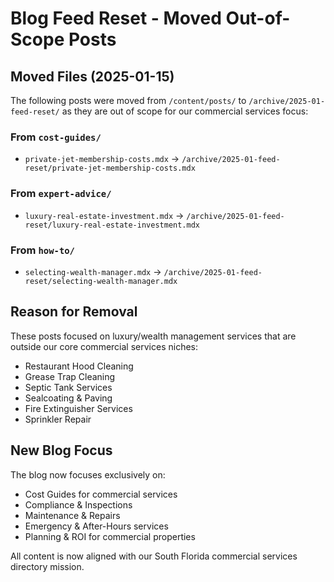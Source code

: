 # Blog Feed Reset - Moved Out-of-Scope Posts

## Moved Files (2025-01-15)

The following posts were moved from `/content/posts/` to `/archive/2025-01-feed-reset/` as they are out of scope for our commercial services focus:

### From `cost-guides/`
- `private-jet-membership-costs.mdx` → `/archive/2025-01-feed-reset/private-jet-membership-costs.mdx`

### From `expert-advice/`
- `luxury-real-estate-investment.mdx` → `/archive/2025-01-feed-reset/luxury-real-estate-investment.mdx`

### From `how-to/`
- `selecting-wealth-manager.mdx` → `/archive/2025-01-feed-reset/selecting-wealth-manager.mdx`

## Reason for Removal

These posts focused on luxury/wealth management services that are outside our core commercial services niches:

- Restaurant Hood Cleaning
- Grease Trap Cleaning  
- Septic Tank Services
- Sealcoating & Paving
- Fire Extinguisher Services
- Sprinkler Repair

## New Blog Focus

The blog now focuses exclusively on:
- Cost Guides for commercial services
- Compliance & Inspections
- Maintenance & Repairs
- Emergency & After-Hours services
- Planning & ROI for commercial properties

All content is now aligned with our South Florida commercial services directory mission.
